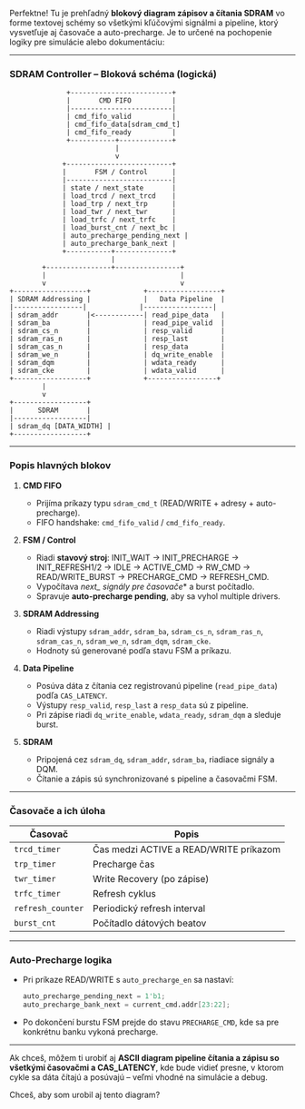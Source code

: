 Perfektne! Tu je prehľadný **blokový diagram zápisov a čítania SDRAM** vo forme textovej schémy so všetkými kľúčovými signálmi a pipeline, ktorý vysvetľuje aj časovače a auto-precharge. Je to určené na pochopenie logiky pre simulácie alebo dokumentáciu:

---

### SDRAM Controller – Bloková schéma (logická)

```
              +-------------------------+
              |       CMD FIFO          |
              |-------------------------|
              | cmd_fifo_valid          |
              | cmd_fifo_data[sdram_cmd_t]
              | cmd_fifo_ready          |
              +-----------+-------------+
                          |
                          v
             +--------------------------+
             |       FSM / Control      |
             |--------------------------|
             | state / next_state       |
             | load_trcd / next_trcd    |
             | load_trp / next_trp      |
             | load_twr / next_twr      |
             | load_trfc / next_trfc    |
             | load_burst_cnt / next_bc |
             | auto_precharge_pending_next |
             | auto_precharge_bank_next |
             +-----------+--------------+
                         |
        +----------------+----------------+
        |                                 |
        v                                 v
+------------------+             +------------------+
| SDRAM Addressing |             |   Data Pipeline  |
|-----------------|             |-----------------|
| sdram_addr       |<------------| read_pipe_data   |
| sdram_ba         |             | read_pipe_valid  |
| sdram_cs_n       |             | resp_valid       |
| sdram_ras_n      |             | resp_last        |
| sdram_cas_n      |             | resp_data        |
| sdram_we_n       |             | dq_write_enable  |
| sdram_dqm        |             | wdata_ready      |
| sdram_cke        |             | wdata_valid      |
+------------------+             +-----------------+
        |
        v
+------------------+
|      SDRAM       |
|------------------|
| sdram_dq [DATA_WIDTH] |
+------------------+
```

---

### Popis hlavných blokov

1. **CMD FIFO**

   * Prijíma príkazy typu `sdram_cmd_t` (READ/WRITE + adresy + auto-precharge).
   * FIFO handshake: `cmd_fifo_valid` / `cmd_fifo_ready`.

2. **FSM / Control**

   * Riadi **stavový stroj**: INIT_WAIT → INIT_PRECHARGE → INIT_REFRESH1/2 → IDLE → ACTIVE_CMD → RW_CMD → READ/WRITE_BURST → PRECHARGE_CMD → REFRESH_CMD.
   * Vypočítava **next_* signály pre časovače** a burst počítadlo.
   * Spravuje **auto-precharge pending**, aby sa vyhol multiple drivers.

3. **SDRAM Addressing**

   * Riadi výstupy `sdram_addr`, `sdram_ba`, `sdram_cs_n`, `sdram_ras_n`, `sdram_cas_n`, `sdram_we_n`, `sdram_dqm`, `sdram_cke`.
   * Hodnoty sú generované podľa stavu FSM a príkazu.

4. **Data Pipeline**

   * Posúva dáta z čítania cez registrovanú pipeline (`read_pipe_data`) podľa `CAS_LATENCY`.
   * Výstupy `resp_valid`, `resp_last` a `resp_data` sú z pipeline.
   * Pri zápise riadi `dq_write_enable`, `wdata_ready`, `sdram_dqm` a sleduje burst.

5. **SDRAM**

   * Pripojená cez `sdram_dq`, `sdram_addr`, `sdram_ba`, riadiace signály a DQM.
   * Čítanie a zápis sú synchronizované s pipeline a časovačmi FSM.

---

### Časovače a ich úloha

| Časovač           | Popis                                  |
| ----------------- | -------------------------------------- |
| `trcd_timer`      | Čas medzi ACTIVE a READ/WRITE príkazom |
| `trp_timer`       | Precharge čas                          |
| `twr_timer`       | Write Recovery (po zápise)             |
| `trfc_timer`      | Refresh cyklus                         |
| `refresh_counter` | Periodický refresh interval            |
| `burst_cnt`       | Počítadlo dátových beatov              |

---

### Auto-Precharge logika

* Pri príkaze READ/WRITE s `auto_precharge_en` sa nastaví:

  ```verilog
  auto_precharge_pending_next = 1'b1;
  auto_precharge_bank_next = current_cmd.addr[23:22];
  ```
* Po dokončení burstu FSM prejde do stavu `PRECHARGE_CMD`, kde sa pre konkrétnu banku vykoná precharge.

---

Ak chceš, môžem ti urobiť aj **ASCII diagram pipeline čítania a zápisu so všetkými časovačmi a CAS_LATENCY**, kde bude vidieť presne, v ktorom cykle sa dáta čítajú a posúvajú – veľmi vhodné na simulácie a debug.

Chceš, aby som urobil aj tento diagram?
